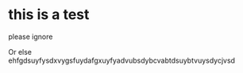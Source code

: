 # this is a test
please ignore

Or else ehfgdsuyfysdxvygsfuydafgxuyfyadvubsdybcvabtdsuybtvuysdycjvsd
